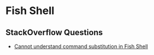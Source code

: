 # Fish Shell


## StackOverflow Questions
- [Cannot understand command substitution in Fish Shell](https://stackoverflow.com/questions/3281220/cannot-understand-command-substitution-in-fish-shell)
